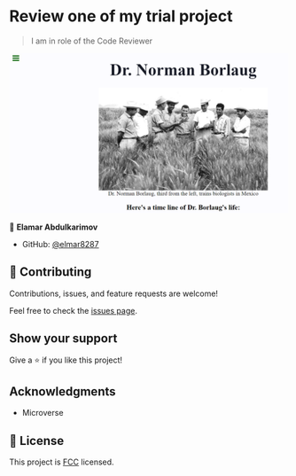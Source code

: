 # Review one of my trial project

> I am in role of the Code Reviewer

![screenshot](./scrnsht_trial_project.png)

👤 **Elamar Abdulkarimov**

- GitHub: [@elmar8287](https://github.com/elmar8287)

## 🤝 Contributing

Contributions, issues, and feature requests are welcome!

Feel free to check the [issues page](../../issues/).

## Show your support

Give a ⭐️ if you like this project!

## Acknowledgments

- Microverse

## 📝 License

This project is [FCC](./license.txt) licensed.
